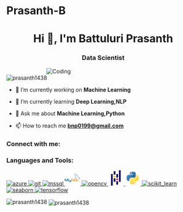 # Prasanth-B
<h1 align="center">Hi 👋, I'm Battuluri Prasanth</h1>
<h3 align="center">Data Scientist</h3>
<img align="right" alt="Coding" width="400" src="https://indusuni.ac.in/uploads/blogs/iite/Understanding%20the%20Hype%20Around%20Machine%20Learning.gif"

<p align="left"> <img src="https://komarev.com/ghpvc/?username=prasanth1438&label=Profile%20views&color=0e75b6&style=flat" alt="prasanth1438" /> </p>

- 🔭 I’m currently working on **Machine Learning**

- 🌱 I’m currently learning **Deep Learning,NLP**

- 💬 Ask me about **Machine Learning,Python**

- 📫 How to reach me **bnp0199@gmail.com**

<h3 align="left">Connect with me:</h3https://www.linkedin.com/in/prasanth-bathuloor-7527a4176/>
<p align="left">
</p>

<h3 align="left">Languages and Tools:</h3>
<p align="left"> <a href="https://azure.microsoft.com/en-in/" target="_blank" rel="noreferrer"> <img src="https://www.vectorlogo.zone/logos/microsoft_azure/microsoft_azure-icon.svg" alt="azure" width="40" height="40"/> </a> <a href="https://git-scm.com/" target="_blank" rel="noreferrer"> <img src="https://www.vectorlogo.zone/logos/git-scm/git-scm-icon.svg" alt="git" width="40" height="40"/> </a> <a href="https://www.microsoft.com/en-us/sql-server" target="_blank" rel="noreferrer"> <img src="https://www.svgrepo.com/show/303229/microsoft-sql-server-logo.svg" alt="mssql" width="40" height="40"/> </a> <a href="https://www.mysql.com/" target="_blank" rel="noreferrer"> <img src="https://raw.githubusercontent.com/devicons/devicon/master/icons/mysql/mysql-original-wordmark.svg" alt="mysql" width="40" height="40"/> </a> <a href="https://opencv.org/" target="_blank" rel="noreferrer"> <img src="https://www.vectorlogo.zone/logos/opencv/opencv-icon.svg" alt="opencv" width="40" height="40"/> </a> <a href="https://pandas.pydata.org/" target="_blank" rel="noreferrer"> <img src="https://raw.githubusercontent.com/devicons/devicon/2ae2a900d2f041da66e950e4d48052658d850630/icons/pandas/pandas-original.svg" alt="pandas" width="40" height="40"/> </a> <a href="https://www.python.org" target="_blank" rel="noreferrer"> <img src="https://raw.githubusercontent.com/devicons/devicon/master/icons/python/python-original.svg" alt="python" width="40" height="40"/> </a> <a href="https://scikit-learn.org/" target="_blank" rel="noreferrer"> <img src="https://upload.wikimedia.org/wikipedia/commons/0/05/Scikit_learn_logo_small.svg" alt="scikit_learn" width="40" height="40"/> </a> <a href="https://seaborn.pydata.org/" target="_blank" rel="noreferrer"> <img src="https://seaborn.pydata.org/_images/logo-mark-lightbg.svg" alt="seaborn" width="40" height="40"/> </a> <a href="https://www.tensorflow.org" target="_blank" rel="noreferrer"> <img src="https://www.vectorlogo.zone/logos/tensorflow/tensorflow-icon.svg" alt="tensorflow" width="40" height="40"/> </a> </p>

<p><img align="left" src="https://github-readme-stats.vercel.app/api/top-langs?username=prasanth1438&show_icons=true&locale=en&layout=compact" alt="prasanth1438" /></p>

<p>&nbsp;<img align="center" src="https://github-readme-stats.vercel.app/api?username=prasanth1438&show_icons=true&locale=en" alt="prasanth1438" /></p>
